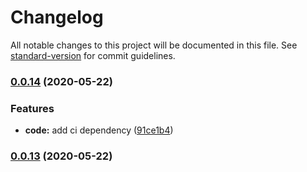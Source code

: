 # Changelog

All notable changes to this project will be documented in this file. See [standard-version](https://github.com/conventional-changelog/standard-version) for commit guidelines.

### [0.0.14](https://github.com/youkaisteve/oddment/compare/v0.0.13...v0.0.14) (2020-05-22)


### Features

* **code:** add ci dependency ([91ce1b4](https://github.com/youkaisteve/oddment/commit/91ce1b49220b4378850b13932aeed8c2ba06e428))

### [0.0.13](https://github.com/youkaisteve/oddment/compare/v0.0.12...v0.0.13) (2020-05-22)
